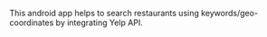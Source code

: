 This android app helps to search restaurants using keywords/geo-coordinates by integrating Yelp API. 
